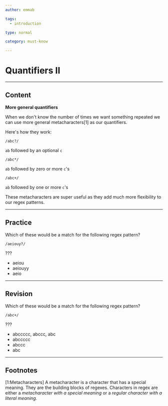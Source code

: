 ```yaml
---
author: emmab

tags:
  - introduction

type: normal

category: must-know

---
```

# Quantifiers II
---
## Content


**More general quantifiers**

When we don't know the number of times we want something repeated we can use more general metacharacters[1] as our quantifiers.

Here's how they work:

`/abc?/`

`ab` followed by an optional `c`

`/abc*/`

`ab` followed by zero or more `c`'s

`/abc+/`    
     
`ab` followed by one or more `c`'s

These metacharacters are super useful as they add much more flexibility to our regex patterns.

---
## Practice

Which of these would be a match for the following regex pattern?

`/aeiouy?/`

???

* aeiou
* aeiouyy
* aeio

---
## Revision

Which of these would be a match for the following regex pattern?

`/abc+/`

???

* abccccc, abccc, abc
* abccccc
* abccc
* abc

---
## Footnotes

[1:Metacharacters]
A metacharacter is a character that has a special meaning. They are the building blocks of regexes. Characters in regex are either a *metacharacter with a special meaning* or a *regular character with a literal meaning.*